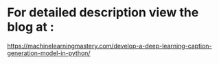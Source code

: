 # For detailed description view the blog at : 
https://machinelearningmastery.com/develop-a-deep-learning-caption-generation-model-in-python/